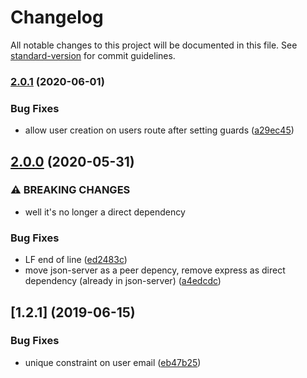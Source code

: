 # Changelog

All notable changes to this project will be documented in this file. See [standard-version](https://github.com/conventional-changelog/standard-version) for commit guidelines.

### [2.0.1](https://github.com/jeremyben/json-server-auth/compare/v2.0.0...v2.0.1) (2020-06-01)


### Bug Fixes

* allow user creation on users route after setting guards ([a29ec45](https://github.com/jeremyben/json-server-auth/commit/a29ec452141f79fc5967538d4a852b3462f2b928))

## [2.0.0](https://github.com/jeremyben/json-server-auth/compare/v1.2.1...v2.0.0) (2020-05-31)


### ⚠ BREAKING CHANGES

* well it's no longer a direct dependency

### Bug Fixes

* LF end of line ([ed2483c](https://github.com/jeremyben/json-server-auth/commit/ed2483c53e6082f5beed6c758f9080218643ecbd))
* move json-server as a peer depency, remove express as direct dependency (already in json-server) ([a4edcdc](https://github.com/jeremyben/json-server-auth/commit/a4edcdcdffcbb2015a43f5cb8c80190a112e5a41))

## [1.2.1] (2019-06-15)


### Bug Fixes

* unique constraint on user email ([eb47b25](https://github.com/jeremyben/json-server-auth/commit/eb47b252612628b03821876db62bf6ed5ba1490f))
